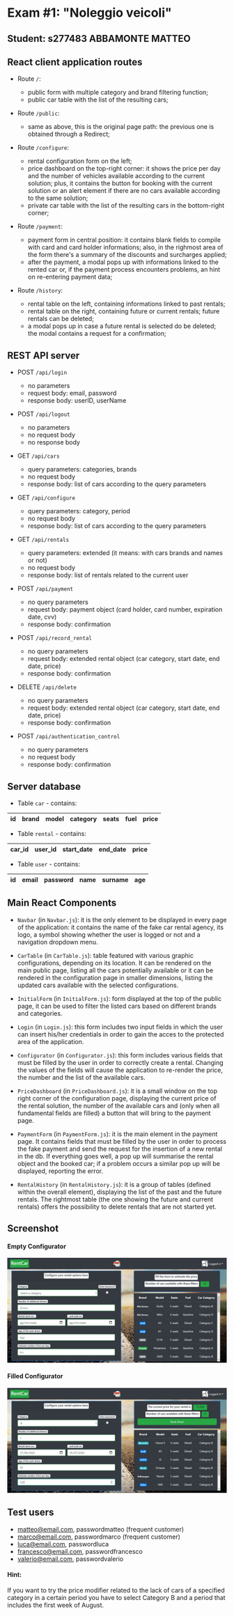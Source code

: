 # Exam #1: "Noleggio veicoli"
## Student: s277483 ABBAMONTE MATTEO 

## React client application routes

- Route `/`:
  * public form with multiple category and brand filtering function;
  * public car table with the list of the resulting cars;

- Route `/public`:
  * same as above, this is the original page path: the previous one is obtained through a Redirect;

- Route `/configure`: 
  * rental configuration form on the left;
  * price dashboard on the top-right corner: it shows the price per day and the number of vehicles available according to the current     solution; plus, it contains the button for booking with the current solution or an alert element if there are no cars available according to the same solution;
  * private car table with the list of the resulting cars in the bottom-right corner;

- Route `/payment`:
  * payment form in central position: it contains blank fields to compile with card and card holder informations; also, in the righmost area of the form there's a summary of the discounts and surcharges applied;
  * after the payment, a modal pops up with informations linked to the rented car or, if the payment process encounters problems, an hint on re-entering payment data;

- Route `/history`: 
  * rental table on the left, containing informations linked to past rentals;
  * rental table on the right, containing future or current rentals; future rentals can be deleted;
  * a modal pops up in case a future rental is selected do be deleted; the modal contains a request for a confirmation;

## REST API server

- POST `/api/login`
  - no parameters
  - request body: email, password
  - response body: userID, userName

- POST `/api/logout`
  - no parameters
  - no request body
  - no response body

- GET `/api/cars`
  - query parameters: categories, brands
  - no request body
  - response body: list of cars according to the query parameters

- GET `/api/configure`
  - query parameters: category, period
  - no request body
  - response body: list of cars according to the query parameters

- GET `/api/rentals`
  - query parameters: extended (it means: with cars brands and names or not)
  - no request body
  - response body: list of rentals related to the current user

- POST `/api/payment`
  - no query parameters
  - request body: payment object (card holder, card number, expiration date, cvv)
  - response body: confirmation

- POST `/api/record_rental`
  - no query parameters
  - request body: extended rental object (car category, start date, end date, price)
  - response body: confirmation

- DELETE `/api/delete`
  - no query parameters
  - request body: extended rental object (car category, start date, end date, price)
  - response body: confirmation

- POST `/api/authentication_control`
  - no query parameters
  - no request body
  - response body: confirmation


## Server database

- Table `car` - contains: 

|id| brand| model| category| seats| fuel| price|
|---|---|---|---|---|---|---|

- Table `rental` - contains: 

|car_id| user_id| start_date| end_date| price|
|---|---|---|---|---|

- Table `user` - contains: 

|id| email| password| name| surname| age|
|---|---|---|---|---|---|


## Main React Components

- `Navbar` (in `Navbar.js`): it is the only element to be displayed in every page of the application: it contains the name of the fake car rental agency, its logo, a symbol showing whether the user is logged or not and a navigation dropdown menu.

- `CarTable` (in `CarTable.js`): table featured with various graphic configurations, depending on its location. It can be rendered on the main public page, listing all the cars potentially available or it can be rendered in the configuration page in smaller dimensions, listing the updated cars available with the selected configurations.

- `InitialForm` (in `InitialForm.js`): form displayed at the top of the public page, it can be used to filter the listed cars based on different brands and categories.

- `Login` (in `Login.js`): this form includes two input fields in which the user can insert his/her credentials in order to gain the acces to the protected area of the application.

- `Configurator` (in `Configurator.js`): this form includes various fields that must be filled by the user in order to correctly create a rental. Changing the values of the fields will cause the application to re-render the price, the number and the list of the available cars.

- `PriceDashboard` (in `PriceDashboard.js`): it is a small window on the top right corner of the configuration page, displaying the current price of the rental solution, the number of the available cars and (only when all fundamental fields are filled) a button that will bring to the payment page.

- `PaymentForm` (in `PaymentForm.js`): it is the main element in the payment page. It contains fields that must be filled by the user in order to process the fake payment and send the request for the insertion of a new rental in the db. If everything goes well, a pop up will summarise the rental object and the booked car; if a problem occurs a similar pop up will be displayed, reporting the error.

- `RentalHistory` (in `RentalHistory.js`): it is a group of tables (defined within the overall element), displaying the list of the past and the future rentals. The rightmost table (the one showing the future and current rentals) offers the possibility to delete rentals that are not started yet.

## Screenshot

#### Empty Configurator
![Empty Configurator Screenshot](./img/emptyConfigurator.jpg)

#### Filled Configurator
![Filled Configurator Screenshot](./img/filledConfigurator.jpg)

## Test users

* matteo@email.com, passwordmatteo        (frequent customer)
* marco@email.com, passwordmarco          (frequent customer)
* luca@email.com, passwordluca
* francesco@email.com, passwordfrancesco
* valerio@email.com, passwordvalerio

#### Hint: 

If you want to try the price modifier related to the lack of cars of a specified category in a certain period you have to select Category B and a period that includes the first week of August.
